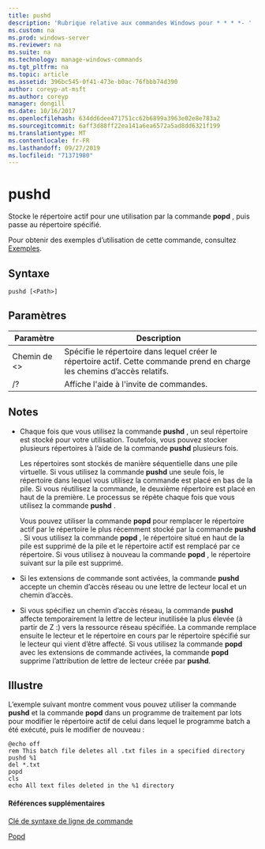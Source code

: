 ```yaml
---
title: pushd
description: 'Rubrique relative aux commandes Windows pour * * * *- '
ms.custom: na
ms.prod: windows-server
ms.reviewer: na
ms.suite: na
ms.technology: manage-windows-commands
ms.tgt_pltfrm: na
ms.topic: article
ms.assetid: 396bc545-0f41-473e-b0ac-76fbbb74d390
author: coreyp-at-msft
ms.author: coreyp
manager: dongill
ms.date: 10/16/2017
ms.openlocfilehash: 634dd6dee471751cc62b6899a3963e02e8e783a2
ms.sourcegitcommit: 6aff3d88ff22ea141a6ea6572a5ad8dd6321f199
ms.translationtype: MT
ms.contentlocale: fr-FR
ms.lasthandoff: 09/27/2019
ms.locfileid: "71371980"
---
```

# <a name="pushd"></a>pushd



Stocke le répertoire actif pour une utilisation par la commande **popd** , puis passe au répertoire spécifié.

Pour obtenir des exemples d’utilisation de cette commande, consultez [Exemples](#BKMK_examples).

## <a name="syntax"></a>Syntaxe

```
pushd [<Path>]
```

## <a name="parameters"></a>Paramètres

|Paramètre|Description|
|---------|-----------|
|Chemin de \<>|Spécifie le répertoire dans lequel créer le répertoire actif. Cette commande prend en charge les chemins d’accès relatifs.|
|/?|Affiche l'aide à l'invite de commandes.|

## <a name="remarks"></a>Notes

-   Chaque fois que vous utilisez la commande **pushd** , un seul répertoire est stocké pour votre utilisation. Toutefois, vous pouvez stocker plusieurs répertoires à l’aide de la commande **pushd** plusieurs fois.

    Les répertoires sont stockés de manière séquentielle dans une pile virtuelle. Si vous utilisez la commande **pushd** une seule fois, le répertoire dans lequel vous utilisez la commande est placé en bas de la pile. Si vous réutilisez la commande, le deuxième répertoire est placé en haut de la première. Le processus se répète chaque fois que vous utilisez la commande **pushd** .

    Vous pouvez utiliser la commande **popd** pour remplacer le répertoire actif par le répertoire le plus récemment stocké par la commande **pushd** . Si vous utilisez la commande **popd** , le répertoire situé en haut de la pile est supprimé de la pile et le répertoire actif est remplacé par ce répertoire. Si vous utilisez à nouveau la commande **popd** , le répertoire suivant sur la pile est supprimé.
-   Si les extensions de commande sont activées, la commande **pushd** accepte un chemin d’accès réseau ou une lettre de lecteur local et un chemin d’accès.
-   Si vous spécifiez un chemin d’accès réseau, la commande **pushd** affecte temporairement la lettre de lecteur inutilisée la plus élevée (à partir de Z :) vers la ressource réseau spécifiée. La commande remplace ensuite le lecteur et le répertoire en cours par le répertoire spécifié sur le lecteur qui vient d’être affecté. Si vous utilisez la commande **popd** avec les extensions de commande activées, la commande **popd** supprime l’attribution de lettre de lecteur créée par **pushd**.

## <a name="BKMK_examples"></a>Illustre

L’exemple suivant montre comment vous pouvez utiliser la commande **pushd** et la commande **popd** dans un programme de traitement par lots pour modifier le répertoire actif de celui dans lequel le programme batch a été exécuté, puis le modifier de nouveau :
```
@echo off
rem This batch file deletes all .txt files in a specified directory
pushd %1
del *.txt
popd
cls
echo All text files deleted in the %1 directory
```

#### <a name="additional-references"></a>Références supplémentaires

[Clé de syntaxe de ligne de commande](command-line-syntax-key.md)

[Popd](popd.md)
